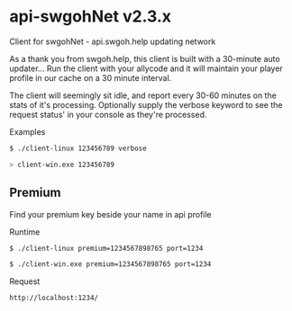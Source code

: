 # api-swgohNet v2.3.x
Client for swgohNet - api.swgoh.help updating network

As a thank you from swgoh.help, this client is built with a 30-minute auto updater...
Run the client with your allycode and it will maintain your player profile in our cache on a 30 minute interval. 

The client will seemingly sit idle, and report every 30-60 minutes on the stats of it's processing.
Optionally supply the verbose keyword to see the request status' in your console as they're processed.

Examples
```bash
$ ./client-linux 123456789 verbose

> client-win.exe 123456789
```

## Premium
Find your premium key beside your name in api profile

Runtime
```bash
$ ./client-linux premium=1234567898765 port=1234

$ ./client-win.exe premium=1234567898765 port=1234
```

Request
```
http://localhost:1234/
```
